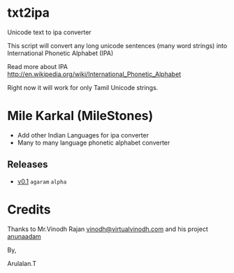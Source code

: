 txt2ipa
=======

Unicode text to ipa converter

This script will convert any long unicode sentences (many word strings) into International Phonetic Alphabet (IPA)

Read more about IPA http://en.wikipedia.org/wiki/International_Phonetic_Alphabet

Right now it will work for only Tamil Unicode strings.

Mile Karkal (MileStones)
========================

* Add other Indian Languages for ipa converter
* Many to many language phonetic alphabet converter

Releases
--------

* [v0.1](https://github.com/arulalant/txt2ipa/releases/tag/v0.1) `agaram` `alpha`

Credits
=======

Thanks to Mr.Vinodh Rajan <vinodh@virtualvinodh.com> and his
project [anunaadam](https://github.com/virtualvinodh/anunaadam)

By,

Arulalan.T
